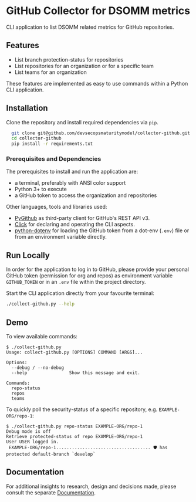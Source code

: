 
# GitHub Collector for DSOMM metrics

CLI application to list DSOMM related metrics for GitHub repositories.


## Features

- List branch protection-status for repositories 
- List repositories for an organization or for a specific team
- List teams for an organization

These features are implemented as easy to use commands within a Python CLI application.


## Installation
Clone the repository and install required dependencies via `pip`.

```bash
  git clone git@github.com/devsecopsmaturitymodel/collector-github.git
  cd collector-github
  pip install -r requirements.txt
```

### Prerequisites and Dependencies
The prerequisites to install and run the application are:

* a terminal, preferably with ANSI color support
* Python 3+ to execute 
* a GitHub token to access the organization and repositories

Other languages, tools and libraries used:

* [PyGithub](https://pypi.org/project/PyGithub/) as third-party client for GitHub's REST API v3.
* [Click](https://pypi.org/project/click/) for declaring and operating the CLI aspects.
* [python-dotenv](https://pypi.org/project/python-dotenv/) for loading the GitHub token from a dot-env (`.env`) file or from an environment variable directly.
## Run Locally

In order for the application to log in to GitHub, please provide your personal GitHub token (permission for org and repos) as environment variable `GITHUB_TOKEN` or in an `.env` file within the project directory.

Start the CLI application directly from your favourite terminal:
```bash
./collect-github.py --help
```


## Demo
To view available commands:
```shell
$ ./collect-github.py
Usage: collect-github.py [OPTIONS] COMMAND [ARGS]...

Options:
  --debug / --no-debug
  --help                Show this message and exit.

Commands:
  repo-status
  repos
  teams
```

To quickly poll the security-status of a specific repository, e.g. `EXAMPLE-ORG/repo-1`:
```shell
$ ./collect-github.py repo-status EXAMPLE-ORG/repo-1
Debug mode is off
Retrieve protected-status of repo EXAMPLE-ORG/repo-1
User USER logged in.
 EXAMPLE-ORG/repo-1.................................... 🛡 has protected default-branch `develop` 
```

## Documentation
For additional insights to research, design and decisions made, please consult the separate [Documentation](./docs).